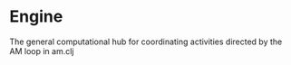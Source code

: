 # Engine

The general computational hub for coordinating activities 
directed by the AM loop in am.clj
